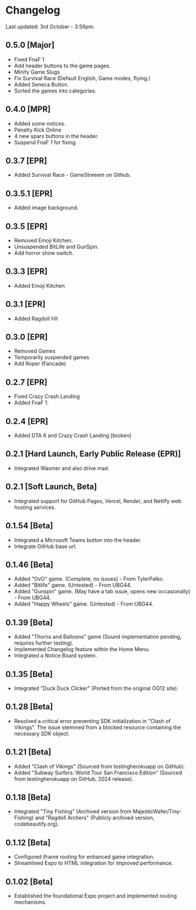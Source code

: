 # Changelog

Last updated: 3rd October - 3:56pm.

## 0.5.0 [Major]
- Fixed FnaF 1
- Add header buttons to the game pages.
- Minify Game Slugs
- Fix Survival Race (Default English, Game modes, flying.)
- Added Seneca Button.
- Sorted the games into categories.


## 0.4.0 [MPR]
- Added some notices.
- Penalty Kick Online
- 4 new sparx buttons in the header.
- Suspend FnaF 1 for fixing.

## 0.3.7 [EPR]
- Added Survival Race - GameStreeem on Github.

## 0.3.5.1 [EPR]
- Added image background.

## 0.3.5 [EPR]
- Removed Emoji Kitchen.
- Unsuspended BitLife and GunSpin.
- Add horror show switch.

## 0.3.3 [EPR]
- Added Emoji Kitchen

## 0.3.1 [EPR]
- Added Ragdoll Hit

## 0.3.0 [EPR]
- Removed Games
- Temporarily suspended games
- Add Roper (Fancade)

## 0.2.7 [EPR]
- Fixed Crazy Crash Landing
- Added FnaF 1.

## 0.2.4 [EPR]
- Added DTA 6 and Crazy Crash Landing [broken]

## 0.2.1 [Hard Launch, Early Public Release (EPR)]
- Integrated Wasmer and also drive mad.

## 0.2.1 [Soft Launch, Beta]
- Integrated support for GitHub Pages, Vercel, Render, and Netlify web hosting services.

## 0.1.54 [Beta]
- Integrated a Microsoft Teams button into the header.
- Integrate GitHub base url.

## 0.1.46 [Beta]
- Added "OvO" game. (Complete, no issues) - From TylerPalko.
- Added "Bitlife" game. (Untested) - From UBG44.
- Added "Gunspin" game. (May have a tab issue, opens new occasionally) - From UBG44.
- Added "Happy Wheels" game. (Untested) - From UBG44.

## 0.1.39 [Beta]
- Added "Thorns and Balloons" game (Sound implementation pending, requires further testing).
- Implemented Changelog feature within the Home Menu.
- Integrated a Notice Board system.

## 0.1.35 [Beta]
- Integrated "Duck Duck Clicker" (Ported from the original OG12 site).

## 0.1.28 [Beta]
- Resolved a critical error preventing SDK initialization in "Clash of Vikings". The issue stemmed from a blocked resource containing the necessary SDK object.

## 0.1.21 [Beta]
- Added "Clash of Vikings" (Sourced from testingherokuapp on GitHub).
- Added "Subway Surfers: World Tour San Francisco Edition" (Sourced from testingherokuapp on GitHub, 2024 release).

## 0.1.18 [Beta]
- Integrated "Tiny Fishing" (Archived version from MajesticWafer/Tiny-Fishing) and "Ragdoll Archers" (Publicly archived version, codebeautify.org).

## 0.1.12 [Beta]
- Configured iframe routing for enhanced game integration.
- Streamlined Expo to HTML integration for improved performance.

## 0.1.02 [Beta]
- Established the foundational Expo project and implemented routing mechanisms.
